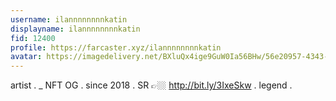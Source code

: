 ```yaml
---
username: ilannnnnnnnkatin
displayname: ilannnnnnnnkatin
fid: 12400
profile: https://farcaster.xyz/ilannnnnnnnkatin
avatar: https://imagedelivery.net/BXluQx4ige9GuW0Ia56BHw/56e20957-4343-46b4-0086-8c8a84008e00/rectcrop3
---
```


artist . \_ NFT OG . since 2018 . SR 👉🏼 http://bit.ly/3IxeSkw . legend .
